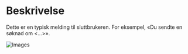# Beskrivelse

Dette er en typisk melding til sluttbrukeren. For eksempel, «Du sendte en søknad om <...>».

![Images](https://github.com/navikt/brukernotifikasjon-docs/docs/assets/Beskjed.png)

